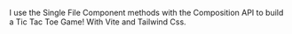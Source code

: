 I use the Single File Component methods with the Composition API to build a Tic Tac Toe Game! With Vite and Tailwind Css.
